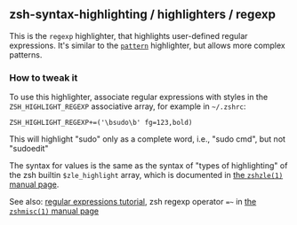 zsh-syntax-highlighting / highlighters / regexp
------------------------------------------------

This is the `regexp` highlighter, that highlights user-defined regular 
expressions. It's similar to the [`pattern`](pattern.md) highlighter, but 
allows more complex patterns.

### How to tweak it

To use this highlighter, associate regular expressions with styles in the
`ZSH_HIGHLIGHT_REGEXP` associative array, for example in `~/.zshrc`:

    ZSH_HIGHLIGHT_REGEXP+=('\bsudo\b' fg=123,bold)

This will highlight "sudo" only as a complete word, i.e., "sudo cmd", but not 
"sudoedit"

The syntax for values is the same as the syntax of "types of highlighting" of
the zsh builtin `$zle_highlight` array, which is documented in [the `zshzle(1)`
manual page][zshzle-Character-Highlighting].

See also: [regular expressions tutorial][perlretut], zsh regexp operator `=~` 
in [the `zshmisc(1)` manual page][zsh-man-regexp]

[zshzle-Character-Highlighting]: http://zsh.sourceforge.net/Doc/Release/Zsh-Line-Editor.html#Character-Highlighting
[perlretut]: http://perldoc.perl.org/perlretut.html
[zsh-man-regexp]: http://zsh.sourceforge.net/Doc/Release/Conditional-Expressions.html#Conditional-Expressions
